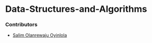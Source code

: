 # Data-Structures-and-Algorithms

### Contributors

- [Salim Olanrewaju Oyinlola](https://twitter.com/SalimOpines)
